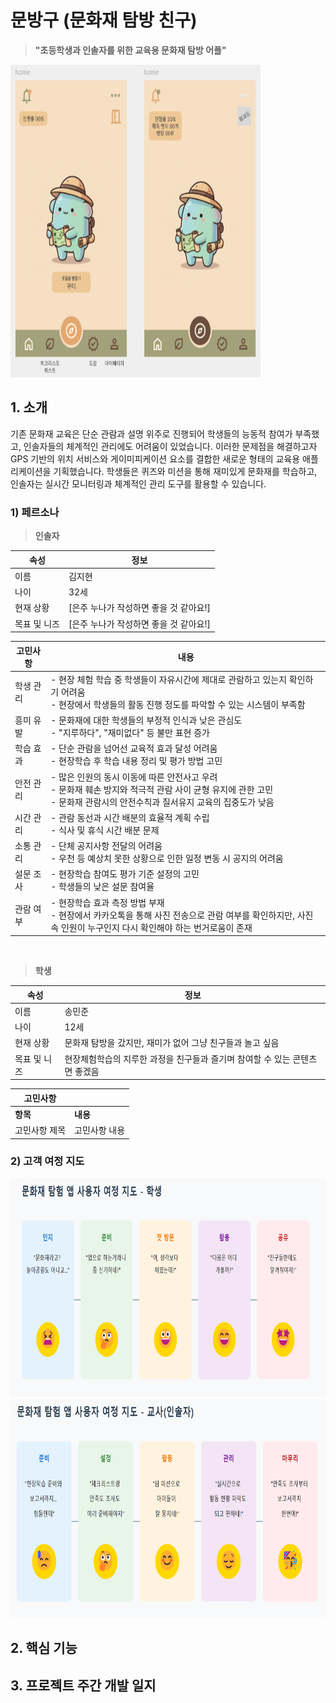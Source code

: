 # 문방구 (문화재 탐방 친구)
> <b>"초등학생과 인솔자를 위한 교육용 문화재 탐방 어플"</b>  

<img src="./images/어플디자인_메인화면.png" width="400" height="500">  

## 1. 소개  

기존 문화재 교육은 단순 관람과 설명 위주로 진행되어 학생들의 능동적 참여가 부족했고, 인솔자들의 체계적인 관리에도 어려움이 있었습니다. 이러한 문제점을 해결하고자 GPS 기반의 위치 서비스와 게이미피케이션 요소를 결합한 새로운 형태의 교육용 애플리케이션을 기획했습니다. 학생들은 퀴즈와 미션을 통해 재미있게 문화재를 학습하고, 인솔자는 실시간 모니터링과 체계적인 관리 도구를 활용할 수 있습니다.

### 1) 페르소나
> <b>인솔자</b>  

| <b>속성</b> | <b>정보</b> |
| --- | --- |
| 이름 | 김지현 |
| 나이 | 32세 |
| 현재 상황 | [은주 누나가 작성하면 좋을 것 같아요!] |
| 목표 및 니즈 | [은주 누나가 작성하면 좋을 것 같아요!] |  

| 고민사항 | 내용 |
| --- | --- |
| 학생 관리 | - 현장 체험 학습 중 학생들이 자유시간에 제대로 관람하고 있는지 확인하기 어려움 <br> - 현장에서 학생들의 활동 진행 정도를 파악할 수 있는 시스템이 부족함 |
| 흥미 유발 | - 문화재에 대한 학생들의 부정적 인식과 낮은 관심도 <br> - "지루하다", "재미없다" 등 불만 표현 증가 |
| 학습 효과 | - 단순 관람을 넘어선 교육적 효과 달성 어려움 <br>- 현장학습 후 학습 내용 정리 및 평가 방법 고민 |
| 안전 관리 | - 많은 인원의 동시 이동에 따른 안전사고 우려 <br>- 문화재 훼손 방지와 적극적 관람 사이 균형 유지에 관한 고민 <br>- 문화재 관람시의 안전수칙과 질서유지 교육의 집중도가 낮음 |
| 시간 관리 | - 관람 동선과 시간 배분의 효율적 계획 수립 <br> - 식사 및 휴식 시간 배분 문제 |
| 소통 관리 | - 단체 공지사항 전달의 어려움 <br> - 우천 등 예상치 못한 상황으로 인한 일정 변동 시 공지의 어려움 |
| 설문 조사 | - 현장학습 참여도 평가 기준 설정의 고민 <br> - 학생들의 낮은 설문 참여율 |
| 관람 여부 &nbsp;&nbsp;| - 현장학습 효과 측정 방법 부재 <br> - 현장에서 카카오톡을 통해 사진 전송으로 관람 여부를 확인하지만, 사진 속 인원이 누구인지 다시 확인해야 하는 번거로움이 존재 |

</br>

> <b>학생</b>  

| 속성 | 정보 |
| --- | --- |
| 이름 | 송민준 |
| 나이 | 12세 |
| 현재 상황 | 문화재 탐방을 갔지만, 재미가 없어 그냥 친구들과 놀고 싶음 |
| 목표 및 니즈 | 현장체험학습의 지루한 과정을 친구들과 즐기며 참여할 수 있는 콘텐츠면 좋겠음 |  

| 고민사항 | |
| --- | --- |
| <b>항목</b> | <b>내용</b> |
| 고민사항 제목 | 고민사항 내용 |  


### 2) 고객 여정 지도
<img src="./images/고객여정지도_학생.png" width="700" height="350">  

<img src="./images/고객여정지도_인솔자.png" width="700" height="350">  

</br>

## 2. 핵심 기능

## 3. 프로젝트 주간 개발 일지
